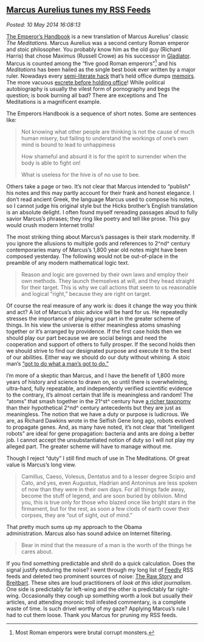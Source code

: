  
[Marcus Aurelius tunes my RSS Feeds](http://bakerjd99.wordpress.com/2014/05/10/marcus-aurelius-tunes-my-rss-feeds/)
-------------------------------------------------------------------------------------------------------------------

*Posted: 10 May 2014 16:08:13*

[The Emperor’s
Handbook](http://www.amazon.com/The-Emperors-Handbook-Translation-Meditations/dp/0743233832)
is a new translation of Marcus Aurelius’ classic *The Meditations*.
Marcus Aurelius was a second century Roman emperor and stoic
philosopher. You probably know him as the old guy (Richard Harris) that
chose Maximus (Russell Crowe) as his successor in
[Gladiator](http://en.wikipedia.org/wiki/Gladiator_(2000_film)). Marcus
is counted among the “five good Roman emperors”[^4682a] and his
*Meditations* has been hailed as the single best book ever written by a
major ruler. Nowadays every [semi-literate
hack](http://www.amazon.com/Decision-Points-George-W-Bush/dp/0307590631)
that’s held office dumps
[memoirs](http://en.wikipedia.org/wiki/My_Life_(Bill_Clinton_autobiography)).
The more vacuous [excrete before holding
office](http://www.goodreads.com/book/show/88061.Dreams_from_My_Father)!
While political autobiography is usually the vilest form of pornography
and begs the question; is book burning all bad? There are exceptions and
The Meditations is a magnificent example.

The Emperors Handbook is a sequence of short notes. Some are sentences
like:

> Not knowing what other people are thinking is not the cause of much
> human misery, but failing to understand the workings of one’s own mind
> is bound to lead to unhappiness
>
> How shameful and absurd it is for the spirit to surrender when the
> body is able to fight on!
>
> What is useless for the hive is of no use to bee.

Others take a page or two. It’s not clear that Marcus intended to
“publish” his notes and this may partly account for their frank and
honest elegance. I don’t read ancient Greek, the language Marcus used to
compose his notes, so I cannot judge his original style but the Hicks
brother’s English translation is an absolute delight. I often found
myself rereading passages aloud to fully savior Marcus’s phrases; they
ring like poetry and tell like prose. This guy would crush modern
Internet trolls!

The most striking thing about Marcus’s passages is their stark
modernity. If you ignore the allusions to multiple gods and references
to 2^nd^ century contemporaries many of Marcus’s 1,800 year old notes
might have been composed yesterday. The following would not be
out-of-place in the preamble of any modern mathematical logic text.

> Reason and logic are governed by their own laws and employ their own
> methods. They launch themselves at will, and they head straight for
> their target. This is why we call actions that seem to us reasonable
> and logical “right,” because they are right on target.

Of course the real measure of any work is: does it change the way you
think and act? A lot of Marcus’s stoic advice will be hard for us. He
repeatedly stresses the importance of playing your part in the greater
scheme of things. In his view the universe is either meaningless atoms
smashing together or it’s arranged by providence. If the first case
holds then we should play our part because we are social beings and
need the cooperation and support of others to fully prosper. If the
second holds then we should strive to find our designated purpose and
execute it to the best of our abilities. Either way we should do our
duty without whining. A stoic man’s [“got to do what a man’s got to
do.”](https://www.goodreads.com/quotes/148061-a-man-s-got-to-do-what-a-man-s-got-to)

I’m more of a skeptic than Marcus, and I have the benefit of 1,800 more
years of history and science to drawn on, so until there is
overwhelming, ultra-hard, fully repeatable, and independently verified
scientific evidence to the contrary, it’s almost certain that life is
meaningless and random! The “atoms” that smash together in the 21^st^
century have [a richer
taxonomy](http://scienceblogs.com/startswithabang/2010/09/27/the-new-nu-news/)
than their hypothetical 2^nd^ century antecedents but they are just as
meaningless. The notion that we have a duty or purpose is ludicrous. We
are, as Richard Dawkins wrote in the Selfish Gene long ago, robots
evolved to propagate genes. And, as many have noted, it’s not clear that
“intelligent robots” are ideal for gene propagation: bacteria and ants
are doing a better job. I cannot accept the unsubstantiated notion of
duty so I will not play my alleged part. The greater scheme will have to
manage without me.

Though I reject “duty” I still find much of use in The Meditations. Of
great value is Marcus’s long view.

> Camillus, Caeso, Volesus, Dentatus and to a lesser degree Scipio and
> Cato, and yes, even Augustus, Hadrian and Antoninus are less spoken of
> now than they were in their own days. For all things fade away, become
> the stuff of legend, and are soon buried by oblivion. Mind you, this
> is true only for those who blazed once like bright stars in the
> firmament, but for the rest, as soon a few clods of earth cover their
> corpses, they are “out of sight, out of mind.”

That pretty much sums up my approach to the Obama administration. Marcus
also has sound advice on Internet filtering.

> Bear in mind that the measure of a man is the worth of the things he
> cares about.

If you find something predictable and shrill do a quick calculation.
Does the signal justify enduring the noise? I went through my long list
of [Feedly](http://feedly.com/) RSS feeds and deleted two prominent
sources of noise: [The Raw Story](http://www.rawstory.com/) and
[Breitbart](http://www.breitbart.com/). These sites are loud
practitioners of *look at this idiot journalism*. One side is
predictably far left-wing and the other is predictably far right-wing.
Occasionally they cough up something worth a look but usually their
articles, and attending moronic troll infested commentary, is a complete
waste of time. Is such drivel worthy of my gaze? Applying Marcus’s rule
I had to cut them loose. Thank you Marcus for pruning my RSS feeds.

[^4682a]: Most Roman emperors were brutal corrupt monsters.
